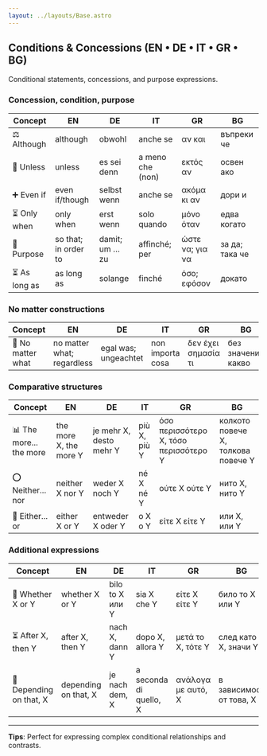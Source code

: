 ```yaml
---
layout: ../layouts/Base.astro
---
```

## Conditions & Concessions (EN • DE • IT • GR • BG)

Conditional statements, concessions, and purpose expressions.

### Concession, condition, purpose
| Concept | EN | DE | IT | GR | BG |
|---|---|---|---|---|---|
| ⚖️ Although | although | obwohl | anche se | αν και | въпреки че |
| 🚫 Unless | unless | es sei denn | a meno che (non) | εκτός αν | освен ако |
| ➕ Even if | even if/though | selbst wenn | anche se | ακόμα κι αν | дори и |
| ⏳ Only when | only when | erst wenn | solo quando | μόνο όταν | едва когато |
| 🎯 Purpose | so that; in order to | damit; um … zu | affinché; per | ώστε να; για να | за да; така че |
| ⏳ As long as | as long as | solange | finché | όσο; εφόσον | докато |

### No matter constructions
| Concept | EN | DE | IT | GR | BG |
|---|---|---|---|---|---|
| 🔄 No matter what | no matter what; regardless | egal was; ungeachtet | non importa cosa | δεν έχει σημασία τι | без значение какво |

### Comparative structures
| Concept | EN | DE | IT | GR | BG |
|---|---|---|---|---|---|
| 📊 The more... the more | the more X, the more Y | je mehr X, desto mehr Y | più X, più Y | όσο περισσότερο X, τόσο περισσότερο Y | колкото повече X, толкова повече Y |
| ⭕ Neither... nor | neither X nor Y | weder X noch Y | né X né Y | ούτε X ούτε Y | нито X, нито Y |
| 🔀 Either... or | either X or Y | entweder X oder Y | o X o Y | είτε X είτε Y | или X, или Y |

### Additional expressions
| Concept | EN | DE | IT | GR | BG |
|---|---|---|---|---|---|
| 🔄 Whether X or Y | whether X or Y | bilo to X или Y | sia X che Y | είτε X είτε Y | било то X или Y |
| ⏳ After X, then Y | after X, then Y | nach X, dann Y | dopo X, allora Y | μετά το X, τότε Y | след като X, значи Y |
| 🎯 Depending on that, X | depending on that, X | je nach dem, X | a seconda di quello, X | ανάλογα με αυτό, X | в зависимост от това, X |

---
**Tips**: Perfect for expressing complex conditional relationships and contrasts.
